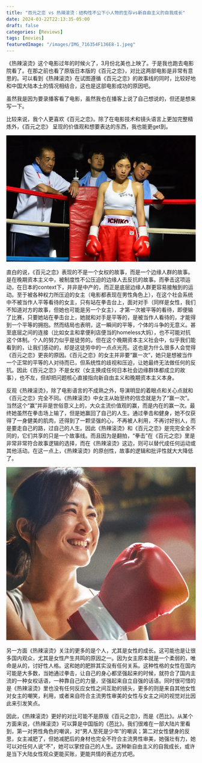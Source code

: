 ```yaml
---
title: "百元之恋 vs 热辣滚烫：结构性不公下小人物的生存vs新自由主义的自我成长"
date: 2024-03-22T22:13:35-05:00
draft: false
categories: [Reviews]
tags: [movies]
featuredImage: "/images/IMG_716354F136E8-1.jpeg"
---
```


《热辣滚烫》这个电影过年的时候火了，3月份北美也上映了。于是我也跑去电影院看了。在那之前也看了原版日本版的《百元之恋》，对比这两部电影是非常有意思的。可以看到《热辣滚烫》在试图遵循《百元之恋》的故事线的同时，比较好地和中国大陆本土的情况相结合，这也是这部电影成功的原因吧。

虽然我是因为要录播客看了电影，虽然我也在播客上说了自己想说的，但还是想来写一下。

<!--more-->

比较来说，我个人更喜欢《百元之恋》。除了在电影技术和镜头语言上更加完整精炼外，《百元之恋》 呈现的价值观和想要表达的东西，我也能更get到。

![iamge](/images/20240322100619.png)


直白的说，《百元之恋》表现的不是一个女权的故事，而是一个边缘人群的故事。是在晚期资本主义中，被制度性不公压迫的边缘人去反抗的故事。而拳击这项运动，在日本的context下，并非是中产的，而正是底层边缘人群更容易接触到的运动。至于被各种权力所压迫的女主（电影都表现在男性角色上），在这个社会系统中不被当作人平等看待的女主，只有站在拳击台上，面对对手（同样是女性，我们不知道对方的故事，但她也可能是另一个女主），才第一次被平等的看待，即便输了比赛，只要她站在拳击台上，她就和对手是平等的，是被当作人看待的，才能得到一个平等的拥抱。然而结局也表明，这一瞬间的平等，个体的斗争的无意义。甚至底层之间的连接（比如女主和拿便利店便当的homeless大妈），也不可能对抗这个体制。个人的努力似乎是徒劳的。但在这个晚期资本主义社会中，似乎我们能看到的，让我们感动的，却是这徒劳中的一点点光亮。这也是为什么很多人会觉得《百元之恋》更丧的原因。《百元之恋》的女主并非要“赢一次”，她只是想被当作一个正常的平等的人对待而已，但系统性的歧视和压迫，让她最终无法做任何的反抗。因此《百元之恋》不是女权（女主换成任何日本社会边缘群体都成立的故事），也不左，但却把问题核心直接指向新自由主义和晚期资本主义本身。

反观《热辣滚烫》，除了电影语言的不成熟之外，导演明显的着眼点和关心点就和《百元之恋》完全不同。《热辣滚烫》中女主从始至终的信念就是为了“赢一次”。当然这个“赢”并非是世俗意义上的，大众主流价值观的赢，而是内在的赢一次。最终她虽然在拳击场上输了，但是她赢回了自己的人生。通过拳击和健身，她不仅获得了一身健美的肌肉，还得到了一颗坚强的心，不再被人利用，不再讨好别人，而是要走自己的路，过自己的人生。因此《热辣滚烫》和《百元之恋》是完完全全不同的，它们共享的只是一个故事线。而且因为是翻拍，“拳击”在《百元之恋》里是非常非常符合故事逻辑的选择，而在《热辣滚烫》这边，则可以替代成任何运动或其他活动。在这一点上，《热辣滚烫》的原创性，故事的逻辑和批评性就大大降低了。

![iamge](/images/20240322100637.png)

另一方面《热辣滚烫》关注的更多的是个人，尤其是女性的成长。这可能也是让很多国内观众，尤其是女性产生共鸣的原因之一。因为女主原本就是一个柔弱的，唯命是从的，讨好性人格。这和她的肥胖其实没有任何关系。这种性格的女性在国内可能是大多数，当她通过拳击，让自己的身心都坚强起来的时候，就符合了国内主流的一种女权话语，一种靠自己的力量，坚强起来自立自强的话语。同时很可惜的是《热辣滚烫》里也没有任何反应女性之间互助的镜头，更多的则是来自其他女性对女主的嘲笑，利用，或者来自符合主流男性审美的女性与女主之间的视觉对比因此来引发笑点。

因此，《热辣滚烫》更好的对比可能不是原版《百元之恋》，而是《芭比》。从某个方面来说，《热辣滚烫》可以算是中国版的《芭比》。我们很难在一部大陆片里看到，第一对男性角色的嘲讽，对“男人至死是少年”的嘲讽；第二对女性健身的反思，女主减肥了，但她减肥后的身材也完全不符合主流男性审美，她强壮有力，她可以对任何人说“不”，她可以掌控自己的人生。这种新自由主义的自我成长，或许是当下大陆女性观众更能买账，更能共情的表述方式吧。
